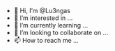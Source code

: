 - 👋 Hi, I’m @Lu3ngas
- 👀 I’m interested in ...
- 🌱 I’m currently learning ...
- 💞️ I’m looking to collaborate on ...
- 📫 How to reach me ...

<!---
Lu3ngas/Lu3ngas is a ✨ special ✨ repository because its `README.md` (this file) appears on your GitHub profile.
You can click the Preview link to take a look at your changes.
--->
